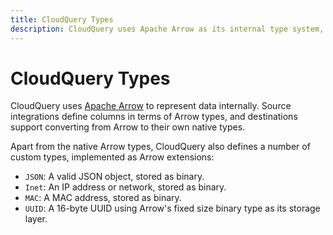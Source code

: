 ```yaml
---
title: CloudQuery Types
description: CloudQuery uses Apache Arrow as its internal type system, and defines a number of custom types as Arrow extensions.
---
```


# CloudQuery Types

CloudQuery uses [Apache Arrow](https://arrow.apache.org/docs/index.html) to represent data internally. Source integrations define columns in terms of Arrow types, and destinations support converting from Arrow to their own native types.

Apart from the native Arrow types, CloudQuery also defines a number of custom types, implemented as Arrow extensions:

- `JSON`: A valid JSON object, stored as binary.
- `Inet`: An IP address or network, stored as binary.
- `MAC`: A MAC address, stored as binary.
- `UUID`: A 16-byte UUID using Arrow's fixed size binary type as its storage layer.